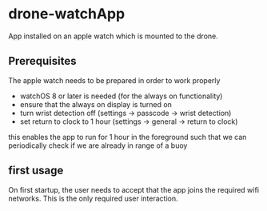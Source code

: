 # drone-watchApp

App installed on an apple watch which is mounted to the drone.

## Prerequisites

The apple watch needs to be prepared in order to work properly
- watchOS 8 or later is needed (for the always on functionality)
- ensure that the always on display is turned on
- turn wrist detection off (settings -> passcode -> wrist detection)
- set return to clock to 1 hour (settings -> general -> return to clock)

this enables the app to run for 1 hour in the foreground such that we can periodically check if we are already in range of a buoy

## first usage

On first startup, the user needs to accept that the app joins the required wifi networks. This is the only required user interaction.


